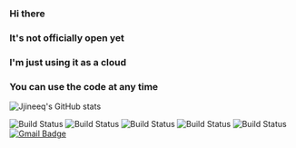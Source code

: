 ### Hi there 
### It's not officially open yet
### I'm just using it as a cloud
### You can use the code at any time


![Jjineeq's GitHub stats](https://github-readme-stats.vercel.app/api?username=Jjineeq&show_icons=true&theme=dracula)
<!--
[![Top Langs](https://github-readme-stats.vercel.app/api/top-langs/?username=jjineeq&langs_count=8)](https://github.com/jjineeq/github-readme-stats)
-->
![Build Status](https://img.shields.io/badge/-Python-brightgreen)
![Build Status](https://img.shields.io/badge/-Rstudio-brightgreen)
![Build Status](https://img.shields.io/badge/-MySQL-brightgreen)
![Build Status](https://img.shields.io/badge/-C++-brightgreen)
![Build Status](https://img.shields.io/badge/-C-brightgreen)
[![Gmail Badge](https://img.shields.io/badge/Gmail-d14836?style=flat-square&logo=Gmail&logoColor=white&link=Jjineeq:jangsung0212@gmail.com)](mailto:jangsung0212@gmail.com)


<!--
 [![Tech Blog Badge](http://img.shields.io/badge/-Tech%20blog-black?style=flat-square&logo=github&link=https://zzsza.github.io/)](https://zzsza.github.io/)
	
  [![Linkedin Badge](https://img.shields.io/badge/-LinkedIn-blue?style=flat-square&logo=Linkedin&logoColor=white&link=https://www.linkedin.com/in/seong-yun-byeon-8183a8113/)](https://www.linkedin.com/in/seong-yun-byeon-8183a8113/)
	
  [![Youtube Badge](https://img.shields.io/badge/Youtube-ff0000?style=flat-square&logo=youtube&link=https://www.youtube.com/c/kyleschool)](https://www.youtube.com/c/kyleschool)
	
  [![Facebook Badge](https://img.shields.io/badge/facebook-1877f2?style=flat-square&logo=facebook&logoColor=white&link=https://www.facebook.com/zzsza)](https://www.facebook.com/zzsza)
	







**Jjineeq/Jjineeq** is a ✨ _special_ ✨ repository because its `README.md` (this file) appears on your GitHub profile.

Here are some ideas to get you started:

- 🔭 I’m currently working on ...
- 🌱 I’m currently learning ...
- 👯 I’m looking to collaborate on ...
- 🤔 I’m looking for help with ...
- 💬 Ask me about ...
- 📫 How to reach me: ...
- 😄 Pronouns: ...
- ⚡ Fun fact: ...


-->
